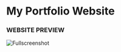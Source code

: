 # My Portfolio Website


### WEBSITE PREVIEW 

![Fullscreenshot](images/ScreeShot_portfolio.jpeg.jpg) 